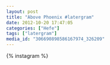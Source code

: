 ```yaml
---
layout: post
title: "Above Phoenix #latergram"
date: 2012-10-20 17:47:05
categories: ["Hefe"]
tags: ["latergram"]
media_id: "306690898586167974_326209"
---
```


{% instagram %}
